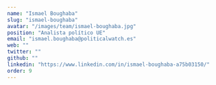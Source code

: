 ```yaml
---
name: "Ismael Boughaba"
slug: "ismael-boughaba"
avatar: "/images/team/ismael-boughaba.jpg"
position: "Analista político UE"
email: "ismael.boughaba@politicalwatch.es"
web: ""
twitter: ""
github: ""
linkedin: "https://www.linkedin.com/in/ismael-boughaba-a75b03150/"
order: 9
---
```

